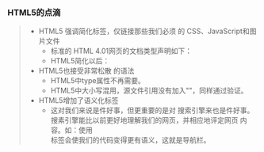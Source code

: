 ### HTML5的点滴

> - HTML5 强调简化标签，仅链接那些我们必须 的 CSS、JavaScript和图片文件
>   - 标准的 HTML 4.01网页的文档类型声明如下：<!DOCTYPE HTML PUBLIC "-//W3C//DTD HTML 4.01 Transitional//EN" "http://www.w3.org/     TR/html4/loose.dtd"> 
>   - HTML5简化以后：<!DOCTYPE html> 
> - HTML5也接受非常松散 的语法
>   - <script src="js/jquery-1.6.2.js"></script>  HTML5中type属性不再需要。
>   - <sCRipt SrC=js/jquery-1.6.2.js></script>   HTML5中大小写混用，源文件引用没有加入""，同样通过验证。
> - HTML5增加了语义化标签
>   - 这对我们来说是件好事，但更重要的是对 搜索引擎来也是件好事。搜素引擎能比以前更好地理解我们的网页，并相应地评定网页 内容。如：使用<nav>标签会使我们的代码变得更有语义，这就是导航栏。